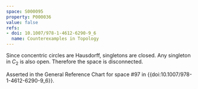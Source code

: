 ```yaml
---
space: S000095
property: P000036
value: false
refs:
- doi: 10.1007/978-1-4612-6290-9_6
  name: Counterexamples in Topology
---
```


Since concentric circles are Hausdorff, singletons are closed. Any singleton in $C_2$ is also open. Therefore the space is disconnected.

Asserted in the General Reference Chart for space #97 in
{{doi:10.1007/978-1-4612-6290-9_6}}.
